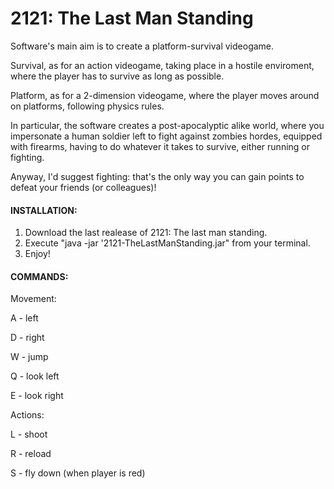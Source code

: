 # 2121: The Last Man Standing

Software's main aim is to create a platform-survival videogame.

Survival, as for an action videogame, taking place in a hostile enviroment, where the player has to survive as long as possible.

Platform, as for a 2-dimension videogame, where the player moves around on platforms, following physics rules.

In particular, the software creates a post-apocalyptic alike world, where you impersonate a human soldier left to fight against zombies hordes, equipped with firearms, having to do whatever it takes to survive, either running or fighting.

Anyway, I'd suggest fighting: that's the only way you can gain points to defeat your friends (or colleagues)!



#### INSTALLATION: ####
1) Download the last realease of 2121: The last man standing.
2) Execute "java -jar '2121-TheLastManStanding.jar" from your terminal.
3) Enjoy!

#### COMMANDS: ####
Movement:

A - left

D - right

W - jump

Q - look left

E - look right

Actions:

L - shoot

R - reload

S - fly down (when player is red)

